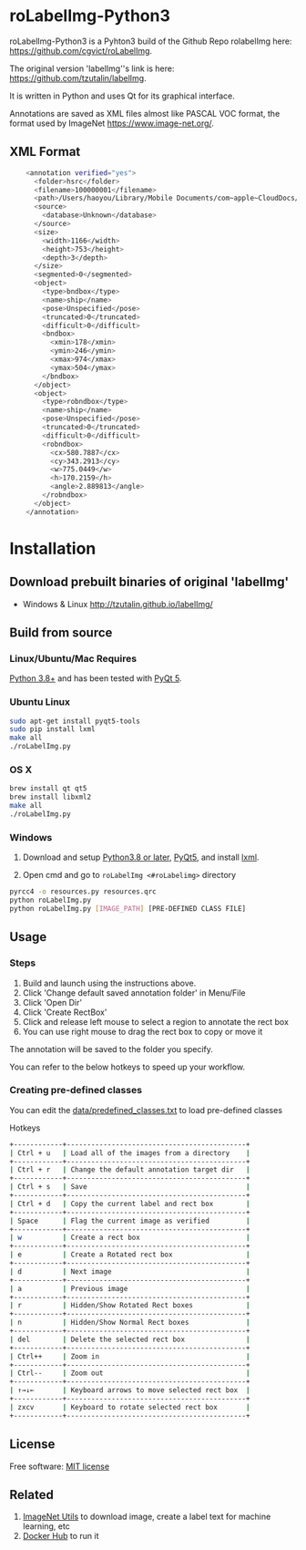 # roLabelImg-Python3

roLabelImg-Python3 is a Pyhton3 build of the Github Repo rolabelImg here: <https://github.com/cgvict/roLabelImg>.

The original version 'labelImg''s link is here: <https://github.com/tzutalin/labelImg>.

It is written in Python and uses Qt for its graphical interface.

Annotations are saved as XML files almost like PASCAL VOC format, the format used by ImageNet <https://www.image-net.org/>.


## XML Format

```bash
    <annotation verified="yes">
      <folder>hsrc</folder>
      <filename>100000001</filename>
      <path>/Users/haoyou/Library/Mobile Documents/com~apple~CloudDocs/OneDrive/hsrc/100000001.bmp</path>
      <source>
        <database>Unknown</database>
      </source>
      <size>
        <width>1166</width>
        <height>753</height>
        <depth>3</depth>
      </size>
      <segmented>0</segmented>
      <object>
        <type>bndbox</type>
        <name>ship</name>
        <pose>Unspecified</pose>
        <truncated>0</truncated>
        <difficult>0</difficult>
        <bndbox>
          <xmin>178</xmin>
          <ymin>246</ymin>
          <xmax>974</xmax>
          <ymax>504</ymax>
        </bndbox>
      </object>
      <object>
        <type>robndbox</type>
        <name>ship</name>
        <pose>Unspecified</pose>
        <truncated>0</truncated>
        <difficult>0</difficult>
        <robndbox>
          <cx>580.7887</cx>
          <cy>343.2913</cy>
          <w>775.0449</w>
          <h>170.2159</h>
          <angle>2.889813</angle>
        </robndbox>
      </object>
    </annotation>
```


# Installation

## Download prebuilt binaries of original 'labelImg'

-  Windows & Linux <http://tzutalin.github.io/labelImg/>

## Build from source

### Linux/Ubuntu/Mac Requires 
[Python 3.8+](http://www.python.org/getit/) and has been tested with [PyQt 5](http://www.riverbankcomputing.co.uk/software/pyqt/intro).


### Ubuntu Linux

```bash
sudo apt-get install pyqt5-tools
sudo pip install lxml
make all
./roLabelImg.py
```

### OS X

```bash
brew install qt qt5
brew install libxml2
make all
./roLabelImg.py
```

### Windows

1. Download and setup [Python3.8 or later](https://www.python.org/downloads/), [PyQt5](https://www.riverbankcomputing.com/software/pyqt/download), and install [lxml](http://lxml.de/installation.html).

2. Open cmd and go to `roLabelImg <#roLabelimg>` directory

```bash
pyrcc4 -o resources.py resources.qrc
python roLabelImg.py
python roLabelImg.py [IMAGE_PATH] [PRE-DEFINED CLASS FILE]
```


## Usage


### Steps

1. Build and launch using the instructions above.
2. Click 'Change default saved annotation folder' in Menu/File
3. Click 'Open Dir'
4. Click 'Create RectBox'
5. Click and release left mouse to select a region to annotate the rect
   box
6. You can use right mouse to drag the rect box to copy or move it

The annotation will be saved to the folder you specify.

You can refer to the below hotkeys to speed up your workflow.

### Creating pre-defined classes

You can edit the [data/predefined\_classes.txt](https://github.com/devinhunsberger/labelImg/blob/master/data/predefined_classes.txt) to load pre-defined classes

Hotkeys
```bash
+------------+--------------------------------------------+
| Ctrl + u   | Load all of the images from a directory    |
+------------+--------------------------------------------+
| Ctrl + r   | Change the default annotation target dir   |
+------------+--------------------------------------------+
| Ctrl + s   | Save                                       |
+------------+--------------------------------------------+
| Ctrl + d   | Copy the current label and rect box        |
+------------+--------------------------------------------+
| Space      | Flag the current image as verified         |
+------------+--------------------------------------------+
| w          | Create a rect box                          |
+------------+--------------------------------------------+
| e          | Create a Rotated rect box                  |
+------------+--------------------------------------------+
| d          | Next image                                 |
+------------+--------------------------------------------+
| a          | Previous image                             |
+------------+--------------------------------------------+
| r          | Hidden/Show Rotated Rect boxes             |
+------------+--------------------------------------------+
| n          | Hidden/Show Normal Rect boxes              |
+------------+--------------------------------------------+
| del        | Delete the selected rect box               |
+------------+--------------------------------------------+
| Ctrl++     | Zoom in                                    |
+------------+--------------------------------------------+
| Ctrl--     | Zoom out                                   |
+------------+--------------------------------------------+
| ↑→↓←       | Keyboard arrows to move selected rect box  |
+------------+--------------------------------------------+
| zxcv       | Keyboard to rotate selected rect box       |
+------------+--------------------------------------------+
```

## License

Free software: [MIT license](https://github.com/cgvict/roLabelImg/blob/master/LICENSE)

## Related

1. [ImageNet Utils](https://github.com/tzutalin/ImageNet_Utils) to
   download image, create a label text for machine learning, etc
2. [Docker Hub](https://hub.docker.com/r/tzutalin/py2qt4) to run it 
